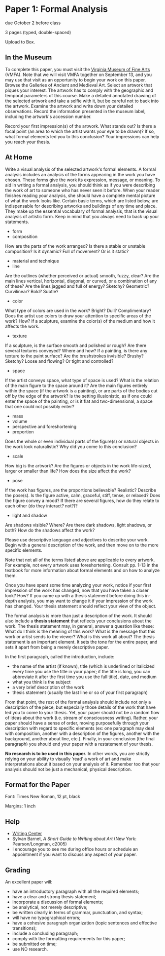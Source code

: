 # Paper 1: Formal Analysis
due October 2 before class

3 pages (typed, double-spaced)

Upload to Box.

## In the Museum
To complete this paper, you must visit the [Virginia Museum of Fine Arts](https://www.vmfa.museum/) (VMFA). Note that we will visit VMFA together on September 13, and you may use that visit as an opportunity to begin your work on this paper. Browse the Galleries of Ancient and Medieval Art. Select an artwork that piques your interest. The artwork has to comply with the geographic and temporal parameters of this course. Make a detailed annotated drawing of the selected artwork and take a selfie with it, but be careful not to back into the artwork. Examine the artwork and write down your detailed observations. Record the information presented in the museum label, including the artwork's accession number.

Record your first impression(s) of the artwork. What stands out? Is there a focal point (an area to which the artist wants your eye to be drawn)? If so, what formal elements led you to this conclusion? Your impressions can help you reach your thesis.

## At Home
Write a visual analysis of the selected artwork's formal elements. A formal analysis includes an analysis of the forms appearing in the work you have chosen. These forms give the work its expression, message, or meaning. To aid in writing a formal analysis, you should think as if you were describing the work of art to someone who has never seen it before. When your reader finishes reading your analysis, she should have a complete mental picture of what the work looks like. Certain basic terms, which are listed below, are indispensable for describing artworks and buildings of any time and place. They make up the essential vocabulary of formal analysis, that is the visual analysis of artistic form. Keep in mind that you always need to back up your statements.
* form
* composition

How are the parts of the work arranged? Is there a stable or unstable composition? Is it dynamic? Full of movement? Or is it static?
* material and technique
* line

Are the outlines (whether perceived or actual) smooth, fuzzy, clear? Are the main lines vertical, horizontal, diagonal, or curved, or a combination of any of these? Are the lines jagged and full of energy? Sketchy? Geometric? Curvilinear? Bold? Subtle?
* color

What type of colors are used in the work? Bright? Dull? Complimentary? Does the artist use colors to draw your attention to specific areas of the work? How? If a sculpture, examine the color(s) of the medium and how it affects the work.
* texture

If a sculpture, is the surface smooth and polished or rough? Are there several textures conveyed? Where and how? If a painting, is there any texture to the paint surface? Are the brushstrokes invisible? Brushy? Sketchy? Loose and flowing? Or tight and controlled?
* space

If the artist conveys space, what type of space is used? What is the relation of the main figure to the space around it? Are the main figures entirely within the space (if the artwork is a painting), or are parts of the bodies cut off by the edge of the artwork? Is the setting illusionistic, as if one could enter the space of the painting, or is it flat and two-dimensional, a space that one could not possibly enter?
* mass
* volume
* perspective and foreshortening
* proportion

Does the whole or even individual parts of the figure(s) or natural objects in the work look naturalistic? Why did you come to this conclusion?
* scale

How big is the artwork? Are the figures or objects in the work life-sized, larger or smaller than life? How does the size affect the work?
* pose

If the work has figures, are the proportions believable? Realistic? Describe the pose(s). Is the figure active, calm, graceful, stiff, tense, or relaxed? Does the figure convey a mood? If there are several figures, how do they relate to each other (do they interact? not?)?
* light and shadow

Are shadows visible? Where? Are there dark shadows, light shadows, or both? How do the shadows affect the work?

Please use descriptive language and adjectives to describe your work. Begin with a general description of the work, and then move on to the more specific elements.

Note that not all of the terms listed above are applicable to every artwork. For example, not every artwork uses foreshortening. Consult pp. 1-13 in the textbook for more information about formal elements and on how to analyze them.

Once you have spent some time analyzing your work, notice if your first impression of the work has changed, now that you have taken a closer look? How? If you came up with a thesis statement before doing this in-depth analysis, you may want to change it if your impression of the work has changed. Your thesis statement should reflect your view of the object.

The formal analysis is more than just a description of the work. It should also include a **thesis statement** that reflects your conclusions about the work.  The thesis statement may, in general, answer a question like these:  What do I think is the meaning of this work? What is the message that this work or artist sends to the viewer? What is this work all about? The thesis statement is an important element. It sets the tone for the entire paper, and sets it apart from being a merely descriptive paper.

In the first paragraph, called the introduction, include:
* the name of the artist (if known), title (which is underlined or italicized every time you use the title in your paper; if the title is long, you can abbreviate it after the first time you use the full title), date, and medium
* what you think is the subject
* a very brief description of the work
* thesis statement (usually the last line or so of your first paragraph)

From that point, the rest of the formal analysis should include not only a description of the piece, but especially those details of the work that have led you to come to your thesis. Yet, your paper should not be a random flow of ideas about the work (i.e. stream of consciousness writing). Rather, your paper should have a sense of order, moving purposefully through your description with regard to specific elements (ex: one paragraph may deal with composition, another with a description of the figures, another with the background, another about line, etc.). Finally, in your conclusion (the final paragraph) you should end your paper with a restatement of your thesis.

**No research is to be used in this paper.** In other words, you are strictly relying on your ability to visually ‘read’ a work of art and make interpretations about it based on your analysis of it. Remember too that your analysis should not be just a mechanical, physical description.

## Format for the Paper
Font: Times New Roman, 12 pt, black

Margins: 1 inch

## Help
* [Writing Center](https://writing.richmond.edu/)
* Sylvan Barnet, _A Short Guide to Writing about Art_ (New York: Pearson/Longman, c2005)
* I encourage you to see me during office hours or schedule an appointment if you want to discuss any aspect of your paper. 

## Grading
An excellent paper will:
* have an introductory paragraph with all the required elements;
* have a clear and strong thesis statement;
* incorporate a discussion of formal elements;
* be analytical, not merely descriptive;
* be written clearly in terms of grammar, punctuation, and syntax;
* will have no typographical errors;
* have a cohesive paragraph organization (topic sentences and effective transitions);
* include a concluding paragraph;
* comply with the formatting requirements for this paper;
* be submitted on time;
* use NO research.
